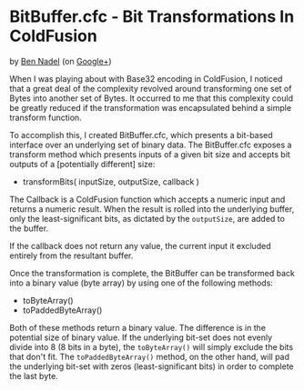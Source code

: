 
# BitBuffer.cfc - Bit Transformations In ColdFusion

by [Ben Nadel][bennadel] (on [Google+][googleplus])

When I was playing about with Base32 encoding in ColdFusion, I noticed that a great
deal of the complexity revolved around transforming one set of Bytes into another set
of Bytes. It occurred to me that this complexity could be greatly reduced if the 
transformation was encapsulated behind a simple transform function.

To accomplish this, I created BitBuffer.cfc, which presents a bit-based interface over
an underlying set of binary data. The BitBuffer.cfc exposes a transform method which 
presents inputs of a given bit size and accepts bit outputs of a [potentially different]
size:

* transformBits( inputSize, outputSize, callback )

The Callback is a ColdFusion function which accepts a numeric input and returns a numeric
result. When the result is rolled into the underlying buffer, only the least-significant
bits, as dictated by the `outputSize`, are added to the buffer.

If the callback does not return any value, the current input it excluded entirely from 
the resultant buffer.

Once the transformation is complete, the BitBuffer can be transformed back into a binary
value (byte array) by using one of the following methods:

* toByteArray()
* toPaddedByteArray()

Both of these methods return a binary value. The difference is in the potential size of 
binary value. If the underlying bit-set does not evenly divide into 8 (8 bits in a byte),
the `toByteArray()` will simply exclude the bits that don't fit. The `toPaddedByteArray()`
method, on the other hand, will pad the underlying bit-set with zeros (least-significant
bits) in order to complete the last byte.


[bennadel]: http://www.bennadel.com
[googleplus]: https://plus.google.com/108976367067760160494?rel=author